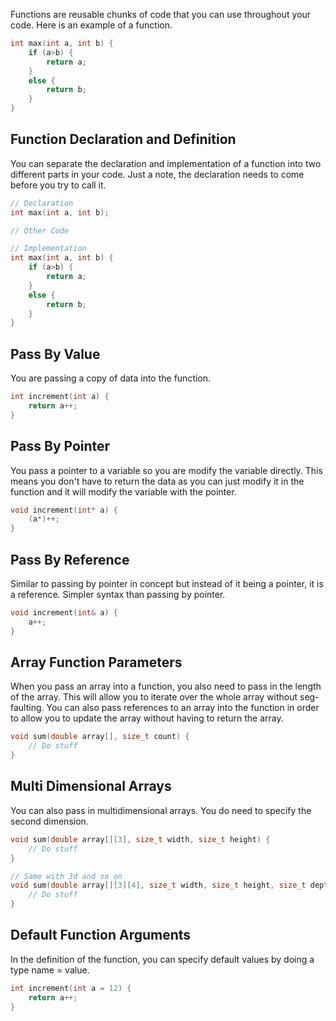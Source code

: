 Functions are reusable chunks of code that you can use throughout your code. Here is an example of a function.
```C++
int max(int a, int b) {
	if (a>b) {
		return a;
	}
	else {
		return b;
	}
}
```

## Function Declaration and Definition
You can separate the declaration and implementation of a function into two different parts in your code. Just a note, the declaration needs to come before you try to call it.
```C++
// Declaration
int max(int a, int b);

// Other Code

// Implementation
int max(int a, int b) {
	if (a>b) {
		return a;
	}
	else {
		return b;
	}
}
```

## Pass By Value
You are passing a copy of data into the function.
```C++
int increment(int a) {
	return a++;
}
```

## Pass By Pointer
You pass a pointer to a variable so you are modify the variable directly. This means you don't have to return the data as you can just modify it in the function and it will modify the variable with the pointer.
```C++
void increment(int* a) {
	(a*)++;
}
```

## Pass By Reference
Similar to passing by pointer in concept but instead of it being a pointer, it is a reference. Simpler syntax than passing by pointer.
```C++
void increment(int& a) {
	a++;
}
```

## Array Function Parameters
When you pass an array into a function, you also need to pass in the length of the array. This will allow you to iterate over the whole array without seg-faulting. You can also pass references to an array into the function in order to allow you to update the array without having to return the array.
```C++
void sum(double array[], size_t count) {
	// Do stuff
}
```

## Multi Dimensional Arrays
You can also pass in multidimensional arrays. You do need to specify the second dimension.
```C++
void sum(double array[][3], size_t width, size_t height) {
	// Do stuff
}

// Same with 3d and so on
void sum(double array[][3][4], size_t width, size_t height, size_t depth) {
	// Do stuff
}
```

## Default Function Arguments
In the definition of the function, you can specify default values by doing a type name = value.
```C++
int increment(int a = 12) {
	return a++;
}
```